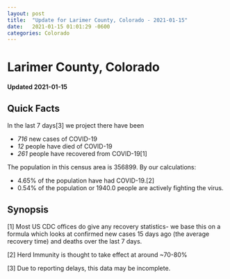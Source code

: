```yaml
---
layout: post
title:  "Update for Larimer County, Colorado - 2021-01-15"
date:   2021-01-15 01:01:29 -0600
categories: Colorado
---
```


# Larimer County, Colorado
#### Updated 2021-01-15

## Quick Facts

In the last 7 days[3] we project there have been
- *716* new cases of COVID-19
- *12* people have died of COVID-19
- *261* people have recovered from COVID-19[1]

The population in this census area is 356899. By our calculations:
- 4.65% of the population have had COVID-19.[2]
- 0.54% of the population or 1940.0 people are actively fighting the virus.

## Synopsis




[1] Most US CDC offices do give any recovery statistics- we base this on a formula which looks at confirmed new cases
15 days ago (the average recovery time) and deaths over the last 7 days.

[2] Herd Immunity is thought to take effect at around ~70-80%

[3] Due to reporting delays, this data may be incomplete.
 
    